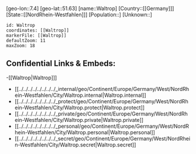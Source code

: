 ﻿---
location: [51.63,7.4]
mapzoom: [7,12] 
mapmarker: city 
type: City
tags:
- geo/City


SpocWebEntityId: 35433
isDeleted: false
confidential: public

---
[geo-lon::7.4]
[geo-lat::51.63]
[name::Waltrop]
[Country::[[Germany]]]
[State::[[NordRhein-Westfahlen]]]
[Population::]
[Unknown::]


```leaflet
id: Waltrop
coordinates: [[Waltrop]]
markerFile: [[Waltrop]]
defaultZoom: 11 
maxZoom: 18
```


## Confidential Links & Embeds: 
-[[Waltrop|Waltrop]]] 
- [[../../../../../../../../_internal/geo/Continent/Europe/Germany/West/NordRhein-Westfahlen/City/Waltrop.internal|Waltrop.internal]] 
- [[../../../../../../../../_protect/geo/Continent/Europe/Germany/West/NordRhein-Westfahlen/City/Waltrop.protect|Waltrop.protect]] 
- [[../../../../../../../../_private/geo/Continent/Europe/Germany/West/NordRhein-Westfahlen/City/Waltrop.private|Waltrop.private]] 
- [[../../../../../../../../_personal/geo/Continent/Europe/Germany/West/NordRhein-Westfahlen/City/Waltrop.personal|Waltrop.personal]] 
- [[../../../../../../../../_secret/geo/Continent/Europe/Germany/West/NordRhein-Westfahlen/City/Waltrop.secret|Waltrop.secret]] 
